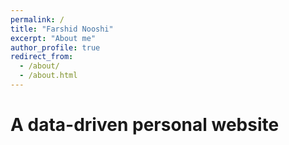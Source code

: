 ```yaml
---
permalink: /
title: "Farshid Nooshi"
excerpt: "About me"
author_profile: true
redirect_from: 
  - /about/
  - /about.html
---
```


A data-driven personal website
======
